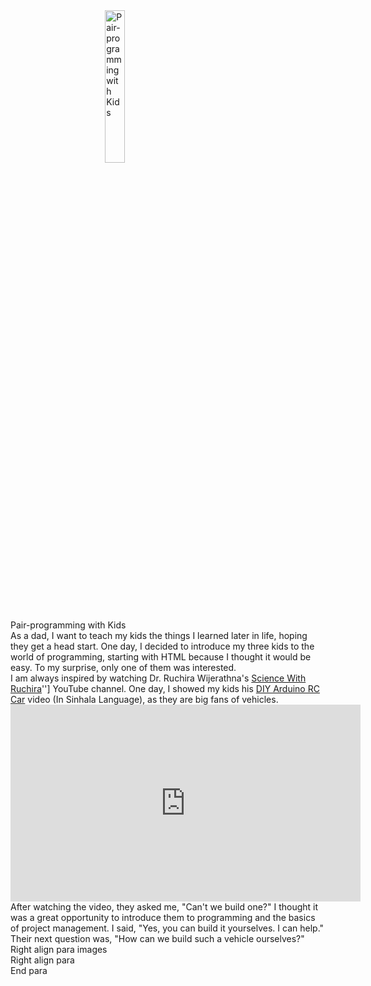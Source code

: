<div class="container">
    <div class="row">
        <div class="col-md-12">
            <img src="{{site.baseurl}}/assets/2024-05-24/page_banner.jpg" title="Pair-programming with Kids" width="25%" style="margin-left:30%">
        </div>
    </div>
    <div class="row">
        <div class="col-md-12">
            <div class="header_title" >Pair-programming with Kids</div>
        </div>
    </div>
    <div class="row">
        <div class="col-md-12">
            As a dad, I want to teach my kids the things I learned later in life, hoping they get a head start. One day, I decided to introduce my three kids to the world of programming, starting with HTML because I thought it would be easy. To my surprise, only one of them was interested.
        </div>
    </div>
    <div class="row">
        <div class="col-md-8">
            I am always inspired by watching Dr. Ruchira Wijerathna's  <a href="https://www.youtube.com/@ScienceWithRuchira">Science With Ruchira</a>''] YouTube channel. One day, I showed my kids his <a href='https://www.youtube.com/watch?v=T7A0ICf_pa4'>DIY Arduino RC Car</a> video (In Sinhala Language), as they are big fans of vehicles.
        </div>
        <div class="col-md-4">
            <iframe width="560" height="315" src="https://www.youtube.com/embed/T7A0ICf_pa4?si=fQ-Fly_rihbAxKSs" title="YouTube video player" frameborder="0" allow="accelerometer; autoplay; clipboard-write; encrypted-media; gyroscope; picture-in-picture; web-share" referrerpolicy="strict-origin-when-cross-origin" allowfullscreen></iframe>
        </div>
    </div>
    <div class="row">
        <div class="col-md-12">
            <div class="header_title" >After watching the video, they asked me, "Can't we build one?" I thought it was a great opportunity to introduce them to programming and the basics of project management. 
                I said, "Yes, you can build it yourselves. I can help." 
                Their next question was, "How can we build such a vehicle ourselves?"
            </div>
        </div>
    </div>
    <div class="row">
        <div class="col-md-8">
            Right align para images
        </div>
        <div class="col-md-4">
            Right align para 
        </div>
    </div>
    <div class="row">
        <div class="col-md-12">
            End para
        </div>
    </div>
</div>
